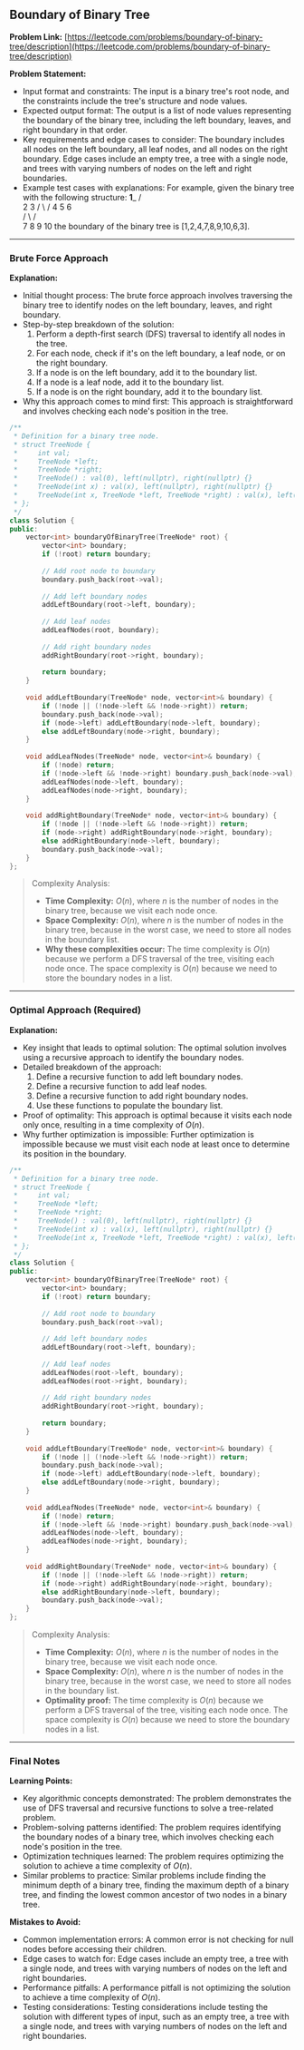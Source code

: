 ## Boundary of Binary Tree

**Problem Link:** [https://leetcode.com/problems/boundary-of-binary-tree/description](https://leetcode.com/problems/boundary-of-binary-tree/description)

**Problem Statement:**
- Input format and constraints: The input is a binary tree's root node, and the constraints include the tree's structure and node values.
- Expected output format: The output is a list of node values representing the boundary of the binary tree, including the left boundary, leaves, and right boundary in that order.
- Key requirements and edge cases to consider: The boundary includes all nodes on the left boundary, all leaf nodes, and all nodes on the right boundary. Edge cases include an empty tree, a tree with a single node, and trees with varying numbers of nodes on the left and right boundaries.
- Example test cases with explanations: For example, given the binary tree with the following structure:
        ____1_____
       /          \
      2            3
     / \          / 
    4   5        6   
       / \      / \
      7   8    9  10 
the boundary of the binary tree is [1,2,4,7,8,9,10,6,3].

---

### Brute Force Approach

**Explanation:**
- Initial thought process: The brute force approach involves traversing the binary tree to identify nodes on the left boundary, leaves, and right boundary.
- Step-by-step breakdown of the solution:
  1. Perform a depth-first search (DFS) traversal to identify all nodes in the tree.
  2. For each node, check if it's on the left boundary, a leaf node, or on the right boundary.
  3. If a node is on the left boundary, add it to the boundary list.
  4. If a node is a leaf node, add it to the boundary list.
  5. If a node is on the right boundary, add it to the boundary list.
- Why this approach comes to mind first: This approach is straightforward and involves checking each node's position in the tree.

```cpp
/**
 * Definition for a binary tree node.
 * struct TreeNode {
 *     int val;
 *     TreeNode *left;
 *     TreeNode *right;
 *     TreeNode() : val(0), left(nullptr), right(nullptr) {}
 *     TreeNode(int x) : val(x), left(nullptr), right(nullptr) {}
 *     TreeNode(int x, TreeNode *left, TreeNode *right) : val(x), left(left), right(right) {}
 * };
 */
class Solution {
public:
    vector<int> boundaryOfBinaryTree(TreeNode* root) {
        vector<int> boundary;
        if (!root) return boundary;
        
        // Add root node to boundary
        boundary.push_back(root->val);
        
        // Add left boundary nodes
        addLeftBoundary(root->left, boundary);
        
        // Add leaf nodes
        addLeafNodes(root, boundary);
        
        // Add right boundary nodes
        addRightBoundary(root->right, boundary);
        
        return boundary;
    }
    
    void addLeftBoundary(TreeNode* node, vector<int>& boundary) {
        if (!node || (!node->left && !node->right)) return;
        boundary.push_back(node->val);
        if (node->left) addLeftBoundary(node->left, boundary);
        else addLeftBoundary(node->right, boundary);
    }
    
    void addLeafNodes(TreeNode* node, vector<int>& boundary) {
        if (!node) return;
        if (!node->left && !node->right) boundary.push_back(node->val);
        addLeafNodes(node->left, boundary);
        addLeafNodes(node->right, boundary);
    }
    
    void addRightBoundary(TreeNode* node, vector<int>& boundary) {
        if (!node || (!node->left && !node->right)) return;
        if (node->right) addRightBoundary(node->right, boundary);
        else addRightBoundary(node->left, boundary);
        boundary.push_back(node->val);
    }
};
```

> Complexity Analysis:
> - **Time Complexity:** $O(n)$, where $n$ is the number of nodes in the binary tree, because we visit each node once.
> - **Space Complexity:** $O(n)$, where $n$ is the number of nodes in the binary tree, because in the worst case, we need to store all nodes in the boundary list.
> - **Why these complexities occur:** The time complexity is $O(n)$ because we perform a DFS traversal of the tree, visiting each node once. The space complexity is $O(n)$ because we need to store the boundary nodes in a list.

---

### Optimal Approach (Required)

**Explanation:**
- Key insight that leads to optimal solution: The optimal solution involves using a recursive approach to identify the boundary nodes.
- Detailed breakdown of the approach:
  1. Define a recursive function to add left boundary nodes.
  2. Define a recursive function to add leaf nodes.
  3. Define a recursive function to add right boundary nodes.
  4. Use these functions to populate the boundary list.
- Proof of optimality: This approach is optimal because it visits each node only once, resulting in a time complexity of $O(n)$.
- Why further optimization is impossible: Further optimization is impossible because we must visit each node at least once to determine its position in the boundary.

```cpp
/**
 * Definition for a binary tree node.
 * struct TreeNode {
 *     int val;
 *     TreeNode *left;
 *     TreeNode *right;
 *     TreeNode() : val(0), left(nullptr), right(nullptr) {}
 *     TreeNode(int x) : val(x), left(nullptr), right(nullptr) {}
 *     TreeNode(int x, TreeNode *left, TreeNode *right) : val(x), left(left), right(right) {}
 * };
 */
class Solution {
public:
    vector<int> boundaryOfBinaryTree(TreeNode* root) {
        vector<int> boundary;
        if (!root) return boundary;
        
        // Add root node to boundary
        boundary.push_back(root->val);
        
        // Add left boundary nodes
        addLeftBoundary(root->left, boundary);
        
        // Add leaf nodes
        addLeafNodes(root->left, boundary);
        addLeafNodes(root->right, boundary);
        
        // Add right boundary nodes
        addRightBoundary(root->right, boundary);
        
        return boundary;
    }
    
    void addLeftBoundary(TreeNode* node, vector<int>& boundary) {
        if (!node || (!node->left && !node->right)) return;
        boundary.push_back(node->val);
        if (node->left) addLeftBoundary(node->left, boundary);
        else addLeftBoundary(node->right, boundary);
    }
    
    void addLeafNodes(TreeNode* node, vector<int>& boundary) {
        if (!node) return;
        if (!node->left && !node->right) boundary.push_back(node->val);
        addLeafNodes(node->left, boundary);
        addLeafNodes(node->right, boundary);
    }
    
    void addRightBoundary(TreeNode* node, vector<int>& boundary) {
        if (!node || (!node->left && !node->right)) return;
        if (node->right) addRightBoundary(node->right, boundary);
        else addRightBoundary(node->left, boundary);
        boundary.push_back(node->val);
    }
};
```

> Complexity Analysis:
> - **Time Complexity:** $O(n)$, where $n$ is the number of nodes in the binary tree, because we visit each node once.
> - **Space Complexity:** $O(n)$, where $n$ is the number of nodes in the binary tree, because in the worst case, we need to store all nodes in the boundary list.
> - **Optimality proof:** The time complexity is $O(n)$ because we perform a DFS traversal of the tree, visiting each node once. The space complexity is $O(n)$ because we need to store the boundary nodes in a list.

---

### Final Notes

**Learning Points:**
- Key algorithmic concepts demonstrated: The problem demonstrates the use of DFS traversal and recursive functions to solve a tree-related problem.
- Problem-solving patterns identified: The problem requires identifying the boundary nodes of a binary tree, which involves checking each node's position in the tree.
- Optimization techniques learned: The problem requires optimizing the solution to achieve a time complexity of $O(n)$.
- Similar problems to practice: Similar problems include finding the minimum depth of a binary tree, finding the maximum depth of a binary tree, and finding the lowest common ancestor of two nodes in a binary tree.

**Mistakes to Avoid:**
- Common implementation errors: A common error is not checking for null nodes before accessing their children.
- Edge cases to watch for: Edge cases include an empty tree, a tree with a single node, and trees with varying numbers of nodes on the left and right boundaries.
- Performance pitfalls: A performance pitfall is not optimizing the solution to achieve a time complexity of $O(n)$.
- Testing considerations: Testing considerations include testing the solution with different types of input, such as an empty tree, a tree with a single node, and trees with varying numbers of nodes on the left and right boundaries.